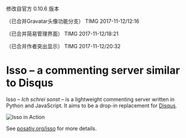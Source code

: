 
修改自官方 0.10.6 版本

（已合并Gravatar头像功能分支） TIMG 2017-11-12/12:16

（已合并简易管理界面） TIMG 2017-11-12/18:21

（已合并作者突出显示） TIMG 2017-11-12/20:32


Isso – a commenting server similar to Disqus
============================================

Isso – *Ich schrei sonst* – is a lightweight commenting server written in
Python and JavaScript. It aims to be a drop-in replacement for
[Disqus](http://disqus.com).

![Isso in Action](http://posativ.org/~tmp/isso-sample.png)

See [posativ.org/isso](http://posativ.org/isso/) for more details.
